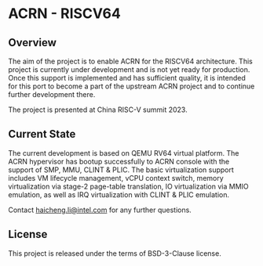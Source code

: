 # ACRN - RISCV64

## Overview
The aim of the project is to enable ACRN for the RISCV64 architecture. This project is currently under development and is not yet ready for production. Once this support is implemented and has sufficient quality, it is intended for this port to become a part of the upstream ACRN project and to continue further development there.

The project is presented at China RISC-V summit 2023.

## Current State
The current development is based on QEMU RV64 virtual platform. The ACRN hypervisor has bootup successfully to ACRN console with the support of SMP, MMU, CLINT & PLIC. The basic virtualization support includes VM lifecycle management, vCPU context switch, memory virtualization via stage-2 page-table translation, IO virtualization via MMIO emulation, as well as IRQ virtualization with CLINT & PLIC emulation.  

Contact haicheng.li@intel.com for any further questions.

## License
This project is released under the terms of BSD-3-Clause license.
